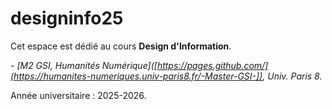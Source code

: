 # designinfo25

Cet espace est dédié au cours **Design d'Information**.


*- [M2 GSI, Humanités Numérique]([https://pages.github.com/](https://humanites-numeriques.univ-paris8.fr/-Master-GSI-]), Univ. Paris 8.*


Année universitaire : 2025-2026.
